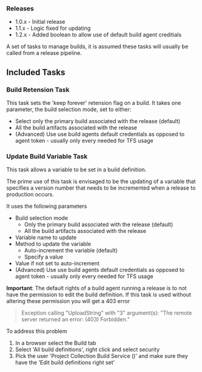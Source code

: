 ### Releases
- 1.0.x - Initial release
- 1.1.x - Logic fixed for updating
- 1.2.x - Added boolean to allow use of default build agent creditials

A set of tasks to manage builds, it is assumed these tasks will usually be called from a release pipeline.

## Included Tasks
### Build Retension Task
This task sets the 'keep forever' retension flag on a build. It takes one parameter, the build selection mode, set to either:

* Select only the primary build associated with the release (default)
* All the build artifacts associated with the release
* (Advanced) Use use build agents default credentials as opposed to agent token - usually only every needed for TFS usage 

### Update Build Variable Task
This task allows a variable to be set in a build definition. 

The prime use of this task is envisaged to be the updating of a variable that specifies a version number that needs to be incremented when a release to production occurs.

It uses the following parameters

* Build selection mode 
    * Only the primary build associated with the release (default)
    * All the build artifacts associated with the release
* Variable name to update
* Method to update the variable
    * Auto-increment the variable (default)
    * Specify a value
* Value if not set to auto-increment
* (Advanced) Use use build agents default credentials as opposed to agent token - usually only every needed for TFS usage 

**Important**: The default rights of a build agent running a release is to not have the permission to edit the build definition. If this task is used without altering these permission you will get a 403 error

  
> Exception calling "UploadString" with "3" argument(s): "The remote server returned an error: (403) Forbidden." 


To address this problem

1. In a browser select the Build tab
2. Select 'All build definitions', right click and select security
3. Pick the user 'Project Collection Build Service (<a name>)' and make sure they have the 'Edit build definitions right set'